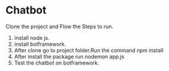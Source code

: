 # Chatbot

Clone the project and Flow the Steps to run.

1. install node js.
2. install botframework.
3. After clone go to project folder.Run the command 
  npm install
4. After install the package run 
   nodemon app.js
5. Test the chatbot on botframework.

